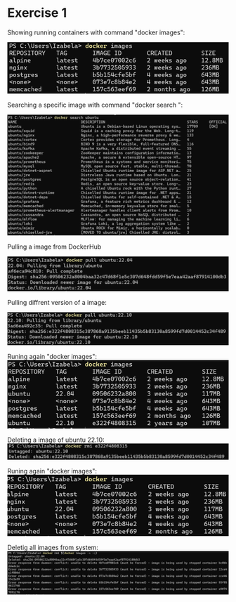 # Exercise 1
Showing running containers with command "docker images":

![EX1-01](./screenshots/ex1-01.png)

Searching a specific image with command "docker search <name>":

![EX1-02](./screenshots/ex1-02.png)

Pulling a image from DockerHub

![EX1-03](./screenshots/ex1-03.png)

Pulling diffrent version of a image:

![EX1-04](./screenshots/ex1-04.png)

Runing again "docker images":
![EX1-05](./screenshots/ex1-05.png)

Deleting a image of ubuntu 22.10:
![EX1-06](./screenshots/ex1-06.png)

Runing again "docker images":
![EX1-07](./screenshots/ex1-07.png)

Deletig all images from system:
![EX1-08](./screenshots/ex1-08.png)